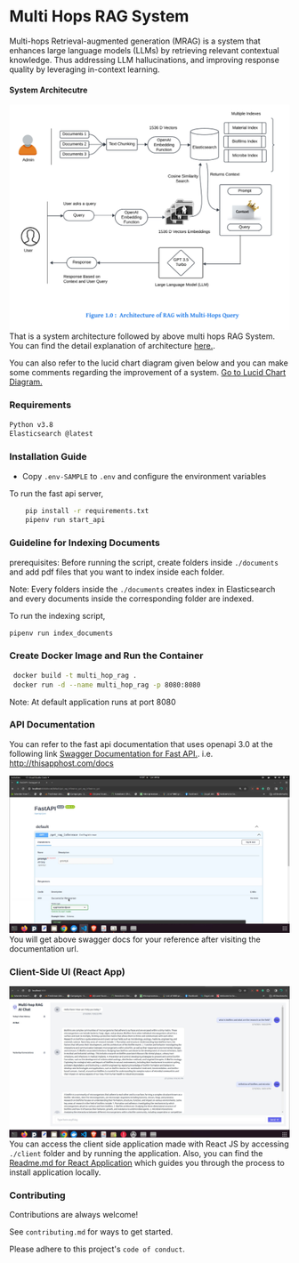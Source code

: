 # Multi Hops RAG System 
Multi-hops Retrieval-augmented generation (MRAG) is a system that enhances large language models (LLMs) by retrieving relevant contextual knowledge. Thus addressing LLM hallucinations, and improving response quality by leveraging in-context learning.

#### System Architecutre
![Multi-hops RAG Architecutre](./assets/architecture.png)
That is a system architecture followed by above multi hops RAG System.
You can find the detail explanation of architecture [here.](./assets/architecture_explanation.pdf).

You can also refer to the lucid chart diagram given below and you can make some comments regarding the improvement of a system.
[Go to Lucid Chart Diagram.](https://lucid.app/lucidspark/dc2502f8-c0da-431f-a7fb-613d32f5bdae/edit?viewport_loc=-812%2C-118%2C3840%2C1862%2C0_0&invitationId=inv_55a3e945-f28f-4432-b264-70a9a6594a53)


### Requirements

```sh
Python v3.8
Elasticsearch @latest 
```

### Installation Guide

- Copy `.env-SAMPLE` to `.env` and configure the environment variables

To run the fast api server,
```sh
    pip install -r requirements.txt
    pipenv run start_api
```


### Guideline for Indexing Documents
prerequisites: Before running the script, create folders inside `./documents` and add pdf files that you want to index inside each folder.

Note: Every folders inside the `./documents` creates index in Elasticsearch and every documents inside the corresponding folder are indexed.

To run the indexing script,
```sh
pipenv run index_documents
```

### Create Docker Image and Run the Container
```sh
 docker build -t multi_hop_rag .
 docker run -d --name multi_hop_rag -p 8080:8080
```
Note: At default application runs at port 8080

### API Documentation
You can refer to the fast api documentation that uses openapi 3.0 at the following link
[Swagger Documentation for Fast API.](http://localhost:8080/docs).
i.e. http://thisapphost.com/docs

![Swagger Documentation for the above system api](./assets/api_documentation.jpg)
You will get above swagger docs for your reference after visiting the documentation url.


### Client-Side UI (React App)
![Multi hops RAG Chat Application](./assets/chatbot2.jpg)
You can access the client side application made with React JS by accessing `./client` folder and by running the application.
Also, you can find the [Readme.md for React Application](./client/README.md) which guides you through the process to install application locally.

### Contributing

Contributions are always welcome!

See `contributing.md` for ways to get started.

Please adhere to this project's `code of conduct`.
